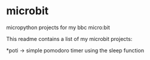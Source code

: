 # microbit
micropython projects for my bbc micro:bit

This readme contains a list of my microbit projects:

*poti -> simple pomodoro timer using the sleep function
